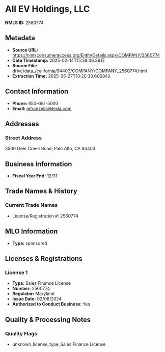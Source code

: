 # All EV Holdings, LLC

**NMLS ID:** 2560774

## Metadata
- **Source URL:** https://nmlsconsumeraccess.org/EntityDetails.aspx/COMPANY/2560774
- **Data Timestamp:** 2025-02-14T15:38:06.391Z
- **Source File:** drive/data_/california/94403/COMPANY/COMPANY_2560774.html
- **Extraction Time:** 2025-05-27T10:20:30.606842

## Contact Information
- **Phone:** 650-681-5000
- **Email:** mfranzella@tesla.com

## Addresses
### Street Address
3500 Deer Creek Road; Palo Alto, CA 94403

## Business Information
- **Fiscal Year End:** 12/31

## Trade Names & History
### Current Trade Names
- License/Registration #: 2560774

## MLO Information
- **Type:** sponsored

## Licenses & Registrations

### License 1
- **Type:** Sales Finance License
- **Number:** 2560774
- **Regulator:** Maryland
- **Issue Date:** 02/08/2024
- **Authorized to Conduct Business:** Yes

## Quality & Processing Notes
### Quality Flags
- unknown_license_type_Sales Finance License
